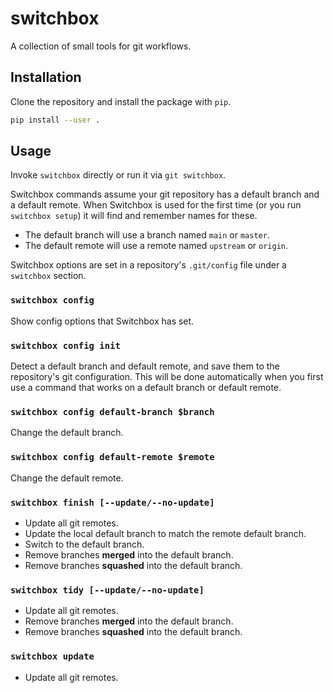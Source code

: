 switchbox
=========

A collection of small tools for git workflows.

Installation
------------

Clone the repository and install the package with `pip`.

```zsh
pip install --user .
```

Usage
-----

Invoke `switchbox` directly or run it via `git switchbox`.

Switchbox commands assume your git repository has a default branch and a
default remote. When Switchbox is used for the first time (or you run
`switchbox setup`) it will find and remember names for these.

* The default branch will use a branch named `main` or `master`.
* The default remote will use a remote named `upstream` or `origin`.

Switchbox options are set in a repository's `.git/config` file under a
`switchbox` section.

### `switchbox config`

Show config options that Switchbox has set.

### `switchbox config init`

Detect a default branch and default remote, and save them to the repository's
git configuration. This will be done automatically when you first use a command
that works on a default branch or default remote.

### `switchbox config default-branch $branch`

Change the default branch.

### `switchbox config default-remote $remote`

Change the default remote.

### `switchbox finish [--update/--no-update]`

* Update all git remotes.
* Update the local default branch to match the remote default branch.
* Switch to the default branch.
* Remove branches **merged** into the default branch.
* Remove branches **squashed** into the default branch.

### `switchbox tidy [--update/--no-update]`

* Update all git remotes.
* Remove branches **merged** into the default branch.
* Remove branches **squashed** into the default branch.

### `switchbox update`

* Update all git remotes.
